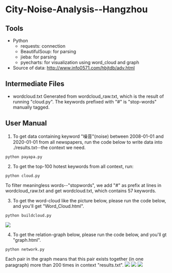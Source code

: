 # City-Noise-Analysis--Hangzhou

## Tools
* Python
    * requests: connection
    * BeautifulSoup: for parsing
    * jieba: for parsing
    * pyecharts: for visualization using word_cloud and graph
* Source of data: http://www.info0571.com/hbjtdb/adv.html

## Intermediate Files
* wordcloud.txt
Generated from wordcloud_raw.txt, which is the result of running "cloud.py".
The keywords prefixed with "#" is "stop-words" manually tagged.


## User Manual

1. To get data containing keyword "噪音"(noise) between 2008-01-01 and 2020-01-01 from all newspapers, run the code below to write data into ./results.txt--the context we need.
```bash=
python payapa.py
```

2. To get the top-100 hotest keywords from all context, run:
```bash=
python cloud.py
```
To filter meaningless words--"stopwords", we add "#" as prefix at lines in wordcloud_raw.txt and get wordcloud.txt, which contains 57 keywords.

3. To get the word-cloud like the picture below, please run the code below, and you'll get "Word_Cloud.html".
```bash=
python buildcloud.py
```
![](https://i.imgur.com/MjJsKai.png)

4. To get the relation-graph below, please run the code below, and you'll gt "graph.html".
```bash=
python network.py
```
Each pair in the graph means that this pair exists together (in one paragraph) more than 200 times in context "results.txt".
![](https://i.imgur.com/NBVTN9F.png)
![](https://i.imgur.com/rJ6SEHH.png)
![](https://i.imgur.com/TCLcIQ9.png)
